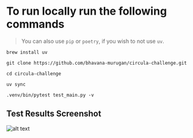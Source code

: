 # To run locally run the following commands
> You can also use `pip` or `poetry`, if you wish to not use `uv`.
```
brew install uv

git clone https://github.com/bhavana-murugan/circula-challenge.git

cd circula-challenge

uv sync

.venv/bin/pytest test_main.py -v
```


## Test Results Screenshot
![alt text](<Screenshot 2025-03-23 at 10.30.38 PM.png>)